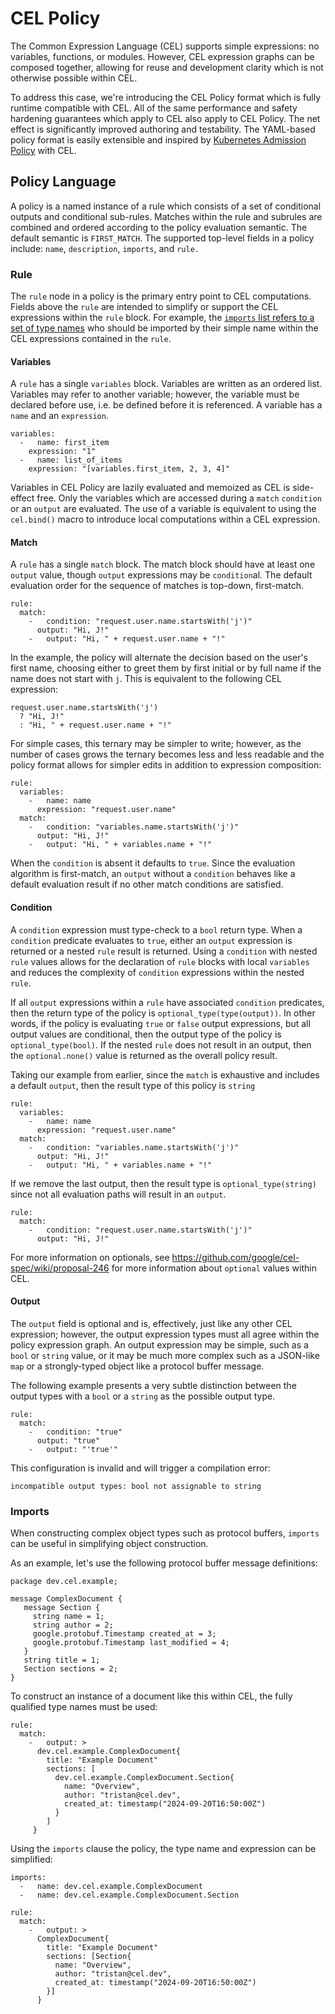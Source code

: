 # CEL Policy

The Common Expression Language (CEL) supports simple expressions: no variables,
functions, or modules. However, CEL expression graphs can be composed together,
allowing for reuse and development clarity which is not otherwise possible
within CEL.

To address this case, we're introducing the CEL Policy format which is fully
runtime compatible with CEL. All of the same performance and safety hardening
guarantees which apply to CEL also apply to CEL Policy. The net effect is
significantly improved authoring and testability. The YAML-based policy format
is easily extensible and inspired by [Kubernetes Admission
Policy](https://kubernetes.io/docs/reference/access-authn-authz/validating-admission-policy/)
with CEL.

## Policy Language

A policy is a named instance of a rule which consists of a set of conditional
outputs and conditional sub-rules. Matches within the rule and subrules are
combined and ordered according to the policy evaluation semantic. The default
semantic is `FIRST_MATCH`. The supported top-level fields in a policy include:
`name`, `description`, `imports`, and `rule.`

### Rule

The `rule` node in a policy is the primary entry point to CEL computations.
Fields above the `rule` are intended to simplify or support the CEL expressions
within the `rule` block. For example, the [`imports` list refers to a set of
type names](#Imports) who should be imported by their simple name within the CEL
expressions contained in the `rule`.

#### Variables

A `rule` has a single `variables` block. Variables are written as an ordered
list. Variables may refer to another variable; however, the variable must be
declared before use, i.e. be defined before it is referenced. A variable has a
`name` and an `expression`.

```
variables:
  -   name: first_item
    expression: "1"
  -   name: list_of_items
    expression: "[variables.first_item, 2, 3, 4]"
```

Variables in CEL Policy are lazily evaluated and memoized as CEL is side-effect
free. Only the variables which are accessed during a `match` `condition` or an
`output` are evaluated. The use of a variable is equivalent to using the
`cel.bind()` macro to introduce local computations within a CEL expression.

#### Match

A `rule` has a single `match` block. The match block should have at least one
`output` value, though `output` expressions may be `condition`al. The default
evaluation order for the sequence of matches is top-down, first-match.

```
rule:
  match:
    -   condition: "request.user.name.startsWith('j')"
      output: "Hi, J!"
    -   output: "Hi, " + request.user.name + "!"
```

In the example, the policy will alternate the decision based on the user's first
name, choosing either to greet them by first initial or by full name if the name
does not start with `j`. This is equivalent to the following CEL expression:

```
request.user.name.startsWith('j')
  ? "Hi, J!"
  : "Hi, " + request.user.name + "!"
```

For simple cases, this ternary may be simpler to write; however, as the number
of cases grows the ternary becomes less and less readable and the policy format
allows for simpler edits in addition to expression composition:

```
rule:
  variables:
    -   name: name
      expression: "request.user.name"
  match:
    -   condition: "variables.name.startsWith('j')"
      output: "Hi, J!"
    -   output: "Hi, " + variables.name + "!"
```

When the `condition` is absent it defaults to `true`. Since the evaluation
algorithm is first-match, an `output` without a `condition` behaves like a
default evaluation result if no other match conditions are satisfied.

#### Condition

A `condition` expression must type-check to a `bool` return type. When a
`condition` predicate evaluates to `true`, either an `output` expression is
returned or a nested `rule` result is returned. Using a `condition` with nested
`rule` values allows for the declaration of `rule` blocks with local `variables`
and reduces the complexity of `condition` expressions within the nested `rule`.

If all `output` expressions within a `rule` have associated `condition`
predicates, then the return type of the policy is `optional_type(type(output))`.
In other words, if the policy is evaluating `true` or `false` output
expressions, but all output values are conditional, then the output type of the
policy is `optional_type(bool)`. If the nested `rule` does not result in an
output, then the `optional.none()` value is returned as the overall policy
result.

Taking our example from earlier, since the `match` is exhaustive and includes a
default `output`, then the result type of this policy is `string`

```
rule:
  variables:
    -   name: name
      expression: "request.user.name"
  match:
    -   condition: "variables.name.startsWith('j')"
      output: "Hi, J!"
    -   output: "Hi, " + variables.name + "!"
```

If we remove the last output, then the result type is `optional_type(string)`
since not all evaluation paths will result in an `output`.

```
rule:
  match:
    -   condition: "request.user.name.startsWith('j')"
      output: "Hi, J!"
```

For more information on optionals, see
https://github.com/google/cel-spec/wiki/proposal-246 for more information about
`optional` values within CEL.

#### Output

The `output` field is optional and is, effectively, just like any other CEL
expression; however, the output expression types must all agree within the
policy expression graph. An output expression may be simple, such as a `bool` or
`string` value, or it may be much more complex such as a JSON-like `map` or a
strongly-typed object like a protocol buffer message.

The following example presents a very subtle distinction between the output
types with a `bool` or a `string` as the possible output type.

```
rule:
  match:
    -   condition: "true"
      output: "true"
    -   output: "'true'"
```

This configuration is invalid and will trigger a compilation error:

```
incompatible output types: bool not assignable to string
```

### Imports

When constructing complex object types such as protocol buffers, `imports` can
be useful in simplifying object construction.

As an example, let's use the following protocol buffer message definitions:

```
package dev.cel.example;

message ComplexDocument {
   message Section {
     string name = 1;
     string author = 2;
     google.protobuf.Timestamp created_at = 3;
     google.protobuf.Timestamp last_modified = 4;
   }
   string title = 1;
   Section sections = 2;
}
```

To construct an instance of a document like this within CEL, the fully
qualified type names must be used:

```
rule:
  match:
    -   output: >
      dev.cel.example.ComplexDocument{
        title: "Example Document"
        sections: [
          dev.cel.example.ComplexDocument.Section{
            name: "Overview",
            author: "tristan@cel.dev",
            created_at: timestamp("2024-09-20T16:50:00Z")
          }
        ]
     }
```

Using the `imports` clause the policy, the type name and expression can be
simplified:

```
imports:
  -   name: dev.cel.example.ComplexDocument
  -   name: dev.cel.example.ComplexDocument.Section

rule:
  match:
    -   output: >
      ComplexDocument{
        title: "Example Document"
        sections: [Section{
          name: "Overview",
          author: "tristan@cel.dev",
          created_at: timestamp("2024-09-20T16:50:00Z")
        }]
      }
```